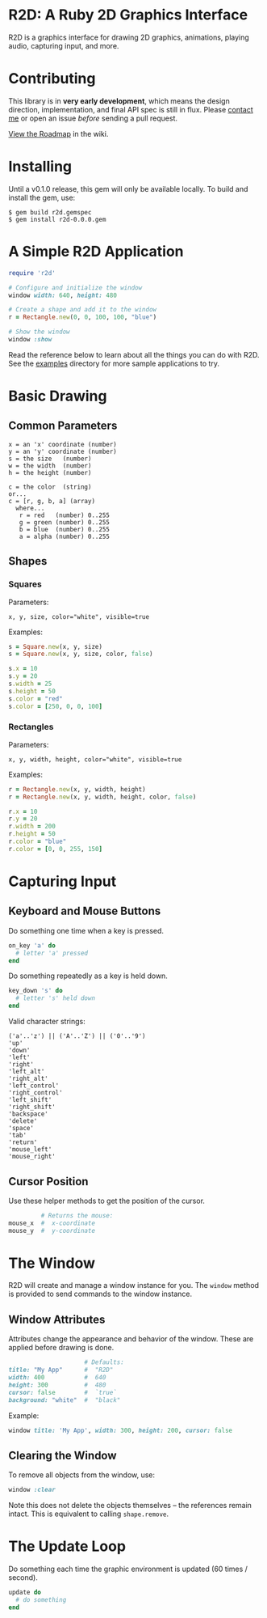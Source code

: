 # R2D: A Ruby 2D Graphics Interface

R2D is a graphics interface for drawing 2D graphics, animations, playing audio, capturing input, and more.

# Contributing

This library is in **very early development**, which means the design direction, implementation, and final API spec is still in flux. Please [contact me](https://twitter.com/blacktm) or open an issue *before* sending a pull request.

[View the Roadmap](https://github.com/blacktm/r2d/wiki/Roadmap) in the wiki.

# Installing

Until a v0.1.0 release, this gem will only be available locally. To build and install the gem, use:

```
$ gem build r2d.gemspec
$ gem install r2d-0.0.0.gem
```

# A Simple R2D Application

```ruby
require 'r2d'

# Configure and initialize the window
window width: 640, height: 480

# Create a shape and add it to the window
r = Rectangle.new(0, 0, 100, 100, "blue")

# Show the window
window :show
```

Read the reference below to learn about all the things you can do with R2D. See the [examples](/examples) directory for more sample applications to try.

# Basic Drawing

## Common Parameters

```
x = an 'x' coordinate (number)
y = an 'y' coordinate (number)
s = the size   (number)
w = the width  (number)
h = the height (number)

c = the color  (string)
or...
c = [r, g, b, a] (array)
  where...
   r = red   (number) 0..255
   g = green (number) 0..255
   b = blue  (number) 0..255
   a = alpha (number) 0..255
```

## Shapes

### Squares

Parameters:

```
x, y, size, color="white", visible=true
```

Examples:

```ruby
s = Square.new(x, y, size)
s = Square.new(x, y, size, color, false)

s.x = 10
s.y = 20
s.width = 25
s.height = 50
s.color = "red"
s.color = [250, 0, 0, 100]
```

### Rectangles

Parameters:

```
x, y, width, height, color="white", visible=true
```

Examples:

```ruby
r = Rectangle.new(x, y, width, height)
r = Rectangle.new(x, y, width, height, color, false)

r.x = 10
r.y = 20
r.width = 200
r.height = 50
r.color = "blue"
r.color = [0, 0, 255, 150]
```

# Capturing Input

## Keyboard and Mouse Buttons

Do something one time when a key is pressed.

```ruby
on_key 'a' do
  # letter 'a' pressed
end
```

Do something repeatedly as a key is held down.

```ruby
key_down 's' do
  # letter 's' held down
end
```

Valid character strings:

```
('a'..'z') || ('A'..'Z') || ('0'..'9')
'up'
'down'
'left'
'right'
'left_alt'
'right_alt'
'left_control'
'right_control'
'left_shift'
'right_shift'
'backspace'
'delete'
'space'
'tab'
'return'
'mouse_left'
'mouse_right'
```

## Cursor Position

Use these helper methods to get the position of the cursor.

```ruby
         # Returns the mouse:
mouse_x  #  x-coordinate
mouse_y  #  y-coordinate
```

# The Window

R2D will create and manage a window instance for you. The `window` method is provided to send commands to the window instance.

## Window Attributes

Attributes change the appearance and behavior of the window. These are applied before drawing is done.

```ruby
                     # Defaults:
title: "My App"      #  "R2D"
width: 400           #  640
height: 300          #  480
cursor: false        #  `true`
background: "white"  #  "black"
```

Example:

```ruby
window title: 'My App', width: 300, height: 200, cursor: false
```

## Clearing the Window

To remove all objects from the window, use:

```ruby
window :clear
```

Note this does not delete the objects themselves – the references remain intact. This is equivalent to calling `shape.remove`.

# The Update Loop

Do something each time the graphic environment is updated (60 times / second).

```ruby
update do
  # do something
end
```









<!--

## Images

TODO: Img formats supported?

## Lines

```ruby
l = Line.new(x1, y1, x2, y2, c)

l.x1 = 10
l.y1 = 10
l.color = "yellow"
```

## Triangles

```ruby
t = Triangle.new(x1, y1, x2, y2, x3, y3, c)

t.color = "green"
t.x3 = 75
t.y3 = 150
```

# Images

```ruby
img = Image.new(x, y, img_path)

img.x = 10
img.y = 20
```

# Gradients

## Parameters

All gradient methods take a Hash where keys refer to the corners of the shape, and values represent the color.

```ruby
{ :corner => color }
```

`:corner` is specific to each shape (described below). `color` is either a string...

```ruby
"red", "blue", "yellow", etc
```
...or an array containing red, green, blue, alpha values from 0 to 255:

```ruby
[r, g, b, a]

# examples
[255, 0, 0, 255]
[100, 100, 200, 150]
```

## Squares and Rectangles

`:corners` can be these groupings:

```ruby
# vertical
:top, :bottom

# horizontal
:left, :right

# all corners
:top_left, :top_right, :bottom_left, :bottom_right
```

### Examples

```ruby
r = Rectangle.new(x, y, w, h)

r.gradient = {
  :top => "red",
  :bottom => "blue"
}

r.gradient({
  :left => [255, 200, 150, 50],
  :right => "blue"
}

r.gradient = {
  :top_left => "red",
  :top_right => "blue",
  :bottom_left => "green",
  :bottom_right => "yellow"
}
```

## Triangles

The triangle gradient method takes a Hash containing keys (symbols) referring to the first, second, and third points of the triangle.

`:corners` are:

```ruby
:first, :second, :third
```

### Examples

```ruby
t = Triangle.new(x1, y1, x2, y2, x3, y3)

t.gradient = {
  :first => "red",
  :second => "blue",
  :third => [0, 200, 255, 255]
}
```

## Lines

The line gradient method takes a Hash containing keys (symbols) referring to the start and ends.

`:corners` are:

```ruby
:start, :end
```

### Examples

```ruby
l = Line.new(x1, y1, x2, y2)

l.gradient = {
  :start => "red",
  :end => "blue",
}
```

# Audio

## Songs

These are long audio clips. (More soon.)

```ruby
s = Song.new("track.mp3")
s.play
s.playing?  # true
s.pause
s.paused?   # true
s.stop
s.loop
```

## Sounds

Sounds are short audio clips. (More soon.)

```ruby
s = Sound.new("snare.mp3")
s.play
```

## Capturing Input

To capture a single key press where `<key_string>` is any valid keyboard character `a..z`, `A..Z`, `0..9`, and string representing arrows, alt, control, shift, etc:

```ruby
on_key <key_string> do
  #...
end
```

### Examples

```ruby
on_key 'm' do
  puts "You pressed 'm'"
end

on_key 'up' do
  puts "Up arrow pressed"
end

on_key 'space' do
  puts "Spacebar pressed"
end
```

### Mouse Buttons

Mouse input can also be captured using the `'mouse_left'` and `'mouse_right'` strings.

```ruby
on_key 'mouse_right' do
  puts "Mouse clicked in the window"
end
```

## Keys Pressed Down

To detect whether a key is held down, use either...

```ruby
key_down <key_string> do
  #...
end
```

or `Window.update`:


```ruby
update do
  if key_down? <key_string>
    #...
  end
end
```

### Examples

The two examples below are equivalent and both execute in the main update loop.

```ruby
key_down 'x' do
  puts "'x' pressed at #{Time.now}"
end
```

```ruby
update do
  if key_down? 'x'
    puts "'x' pressed at #{Time.now}"
  end
end
```

## The Update Loop

The `R2D::Window.update` block represents the main update loop. Anything in this block will update 60 times per second (by default):

```ruby
update do
  #...
end
```

## Mouse Positions

Mouse positions are relative to the top left corner of the window.

```ruby
mouse_x  # current 'x' position
mouse_y  # current 'y' position
```

-->